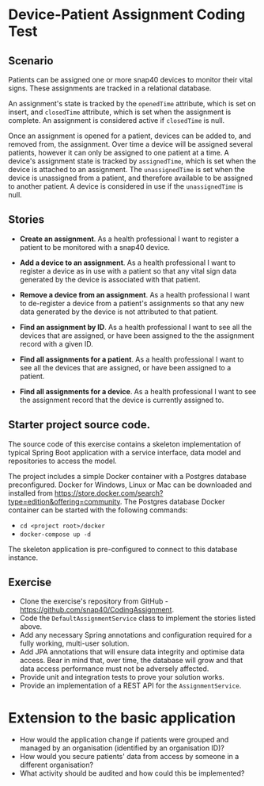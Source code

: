 # Device-Patient Assignment Coding Test

## Scenario
Patients can be assigned one or more snap40 devices to monitor their vital signs. These assignments are tracked in a 
relational database.

An assignment's state is tracked by the `openedTime` attribute, which is set on insert, and `closedTime`  attribute, which is set when the assignment is complete. An assignment is considered active if `closedTime` is null.

Once an assignment is opened for a patient, devices can be added to, and removed from, the assignment.
Over time a device will be assigned several patients, however it can only be assigned to one patient at a time. A device's
assignment state is tracked by `assignedTime`, which is set when the device is attached to an assignment. The `unassignedTime`
is set when the device is unassigned from a patient, and therefore available to be assigned to another patient. A device is 
considered in use if the `unassignedTime` is null.

## Stories
* **Create an assignment**.
As a health professional I want to register a patient to be monitored with a snap40 device.

* **Add a device to an assignment**.
As a health professional I want to register a device as in use with a patient so that any vital sign data generated by the device is associated with that patient.

* **Remove a device from an assignment**.
As a health professional I want to de-register a device from a patient's assignments so that any new data generated by the device is not attributed to that patient.

* **Find an assignment by ID**.
As a health professional I want to see all the devices that are assigned, or have been assigned to the the assignment record with a given ID.

* **Find all assignments for a patient**.
As a health professional I want to see all the devices that are assigned, or have been assigned to a patient.

* **Find all assignments for a device**.
As a health professional I want to see the assignment record that the device is currently assigned to.

## Starter project source code.
The source code of this exercise contains a skeleton implementation of typical Spring Boot application with a service
interface, data model and repositories to access the model.

The project includes a simple Docker container with a Postgres database preconfigured. Docker for Windows, Linux or Mac can 
be downloaded and installed from https://store.docker.com/search?type=edition&offering=community. The Postgres database
Docker container can be started with the following commands:

* `cd <project root>/docker`
* `docker-compose up -d`

The skeleton application is pre-configured to connect to this database instance.

## Exercise
* Clone the exercise's repository from GitHub - https://github.com/snap40/CodingAssignment.
* Code the `DefaultAssignmentService` class to implement the stories listed above.
* Add any necessary Spring annotations and configuration required for a fully working, multi-user solution.
* Add JPA annotations that will ensure data integrity and optimise data access. Bear in mind that, over time, the database will grow and that data access performance must not be adversely affected.
* Provide unit and integration tests to prove your solution works.
* Provide an implementation of a REST API for the `AssignmentService`.

# Extension to the basic application
* How would the application change if patients were grouped and managed by an organisation (identified by an organisation ID)?
* How would you secure patients' data from access by someone in a different organisation?
* What activity should be audited and how could this be implemented?
